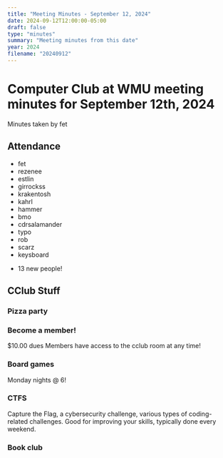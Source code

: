 ```yaml
---
title: "Meeting Minutes - September 12, 2024"
date: 2024-09-12T12:00:00-05:00
draft: false
type: "minutes"
summary: "Meeting minutes from this date"
year: 2024
filename: "20240912"
---
```


# Computer Club at WMU meeting minutes for September 12th, 2024
Minutes taken by fet



## Attendance
* fet
* rezenee
* estlin
* girrockss
* krakentosh
* kahrl
* hammer
* bmo
* cdrsalamander
* typo
* rob
* scarz
* keysboard
+ 13 new people!


## CClub Stuff 

### Pizza party

### Become a member!
$10.00 dues
Members have access to the cclub room at any time!

### Board games 
Monday nights @ 6!

### CTFS
Capture the Flag, a cybersecurity challenge, various types of coding-related challenges.
Good for improving your skills, typically done every weekend.

### Book club
